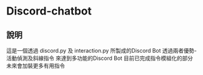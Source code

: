 # Discord-chatbot
## 說明
這是一個透過 discord.py 及 interaction.py 所製成的Discord Bot
透過兩者優勢-活動偵測及斜線指令 來達到多功能的Discord Bot
目前已完成指令模組化的部分 未來會加裝更多有用指令 